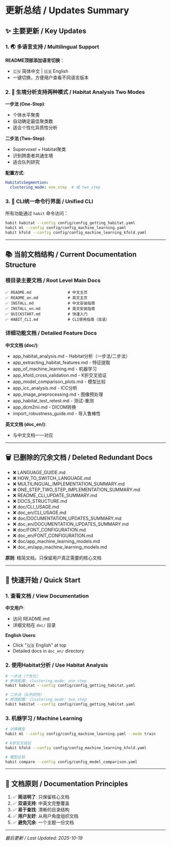 # 更新总结 / Updates Summary

## ✨ 主要更新 / Key Updates

### 1. 🌏 多语言支持 / Multilingual Support

**README顶部添加语言切换**：
- 🇨🇳 简体中文 | 🇬🇧 English
- 一键切换，方便用户查看不同语言版本

### 2. 🧬 生境分析支持两种模式 / Habitat Analysis Two Modes

**一步法 (One-Step)**:
- 个体水平聚类
- 自动确定最佳聚类数
- 适合个性化异质性分析

**二步法 (Two-Step)**:
- Supervoxel + Habitat聚类
- 识别跨患者共通生境
- 适合队列研究

**配置方式**:
```yaml
HabitatsSegmention:
  clustering_mode: one_step  # 或 two_step
```

### 3. 🎯 CLI统一命令行界面 / Unified CLI

所有功能通过 `habit` 命令访问：
```bash
habit habitat --config config/config_getting_habitat.yaml
habit ml --config config/config_machine_learning.yaml
habit kfold --config config/config_machine_learning_kfold.yaml
```

---

## 📚 当前文档结构 / Current Documentation Structure

### 根目录主要文档 / Root Level Main Docs

```
✅ README.md                # 中文主页
✅ README_en.md             # 英文主页
✅ INSTALL.md               # 中文安装指南
✅ INSTALL_en.md            # 英文安装指南
✅ QUICKSTART.md            # 快速入门
✅ HABIT_CLI.md             # CLI使用指南（双语）
```

### 详细功能文档 / Detailed Feature Docs

**中文文档 (doc/)**:
- app_habitat_analysis.md       - Habitat分析（一步法/二步法）
- app_extracting_habitat_features.md  - 特征提取
- app_of_machine_learning.md    - 机器学习
- app_kfold_cross_validation.md - K折交叉验证
- app_model_comparison_plots.md - 模型比较
- app_icc_analysis.md           - ICC分析
- app_image_preprocessing.md    - 图像预处理
- app_habitat_test_retest.md    - 测试-重测
- app_dcm2nii.md               - DICOM转换
- import_robustness_guide.md    - 导入鲁棒性

**英文文档 (doc_en/)**:
- 与中文文档一一对应

---

## 🗑️ 已删除的冗余文档 / Deleted Redundant Docs

- ❌ LANGUAGE_GUIDE.md
- ❌ HOW_TO_SWITCH_LANGUAGE.md
- ❌ MULTILINGUAL_IMPLEMENTATION_SUMMARY.md
- ❌ ONE_STEP_TWO_STEP_IMPLEMENTATION_SUMMARY.md
- ❌ README_CLI_UPDATE_SUMMARY.md
- ❌ DOCS_STRUCTURE.md
- ❌ doc/CLI_USAGE.md
- ❌ doc_en/CLI_USAGE.md
- ❌ doc/DOCUMENTATION_UPDATES_SUMMARY.md
- ❌ doc_en/DOCUMENTATION_UPDATES_SUMMARY.md
- ❌ doc/FONT_CONFIGURATION.md
- ❌ doc_en/FONT_CONFIGURATION.md
- ❌ doc/app_machine_learning_models.md
- ❌ doc_en/app_machine_learning_models.md

**原则**: 精简文档，只保留用户真正需要的核心文档

---

## 🚀 快速开始 / Quick Start

### 1. 查看文档 / View Documentation

**中文用户**:
- 访问 README.md
- 详细文档在 `doc/` 目录

**English Users**:
- Click "🇬🇧 English" at top
- Detailed docs in `doc_en/` directory

### 2. 使用Habitat分析 / Use Habitat Analysis

```bash
# 一步法（个性化）
# 修改配置: clustering_mode: one_step
habit habitat --config config/config_getting_habitat.yaml

# 二步法（队列研究）
# 修改配置: clustering_mode: two_step
habit habitat --config config/config_getting_habitat.yaml
```

### 3. 机器学习 / Machine Learning

```bash
# 训练模型
habit ml --config config/config_machine_learning.yaml --mode train

# K折交叉验证
habit kfold --config config/config_machine_learning_kfold.yaml

# 模型比较
habit compare --config config/config_model_comparison.yaml
```

---

## 📖 文档原则 / Documentation Principles

1. ✅ **简洁明了**: 只保留核心文档
2. ✅ **双语支持**: 中英文完整覆盖
3. ✅ **易于查找**: 清晰的目录结构
4. ✅ **用户友好**: 从用户角度组织文档
5. ✅ **避免冗余**: 一个主题一份文档

---

*最后更新 / Last Updated: 2025-10-19*

